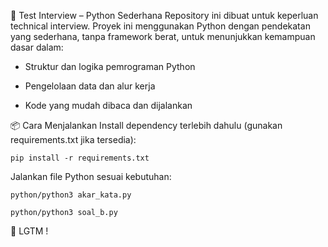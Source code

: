 🧪 Test Interview – Python Sederhana
Repository ini dibuat untuk keperluan technical interview. Proyek ini menggunakan Python dengan pendekatan yang sederhana, tanpa framework berat, untuk menunjukkan kemampuan dasar dalam:

- Struktur dan logika pemrograman Python

- Pengelolaan data dan alur kerja

- Kode yang mudah dibaca dan dijalankan

📦 Cara Menjalankan
Install dependency terlebih dahulu (gunakan requirements.txt jika tersedia):


```pip install -r requirements.txt```

Jalankan file Python sesuai kebutuhan:

```python/python3 akar_kata.py```

```python/python3 soal_b.py```

📝 LGTM !
